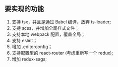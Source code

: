 ## 要实现的功能
1. 支持 tsx，并且是通过 Babel 编译，放弃 ts-loader;
2. 支持 scss，并增加全局样式文件；
3. 支持本地 webpack 配置，覆盖全局；
4. 支持 eslint；
5. 增加 .editorconfig；
6. 支持配置型的 react-router (考虑重新写一个 redux);
7. 增加 redux-saga;